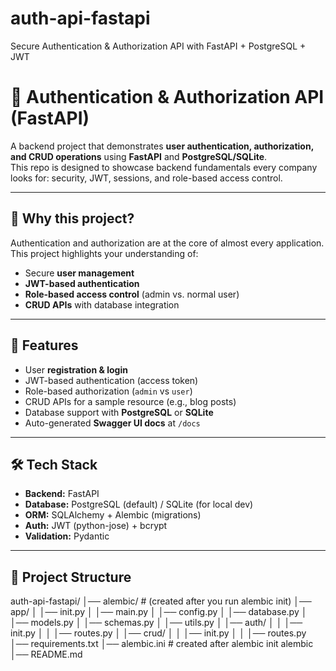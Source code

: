 # auth-api-fastapi
Secure Authentication &amp; Authorization API with FastAPI + PostgreSQL + JWT
# 🔑 Authentication & Authorization API (FastAPI)  

A backend project that demonstrates **user authentication, authorization, and CRUD operations** using **FastAPI** and **PostgreSQL/SQLite**.  
This repo is designed to showcase backend fundamentals every company looks for: security, JWT, sessions, and role-based access control.  

---

## 📌 Why this project?  
Authentication and authorization are at the core of almost every application.  
This project highlights your understanding of:  
- Secure **user management**  
- **JWT-based authentication**  
- **Role-based access control** (admin vs. normal user)  
- **CRUD APIs** with database integration  

---

## 🚀 Features  
- User **registration & login**  
- JWT-based authentication (access token)  
- Role-based authorization (`admin` vs `user`)  
- CRUD APIs for a sample resource (e.g., blog posts)  
- Database support with **PostgreSQL** or **SQLite**  
- Auto-generated **Swagger UI docs** at `/docs`  

---

## 🛠 Tech Stack  
- **Backend:** FastAPI  
- **Database:** PostgreSQL (default) / SQLite (for local dev)  
- **ORM:** SQLAlchemy + Alembic (migrations)  
- **Auth:** JWT (python-jose) + bcrypt  
- **Validation:** Pydantic  

---

## 📂 Project Structure  
auth-api-fastapi/
│── alembic/ # (created after you run alembic init)
│── app/
│ │── init.py
│ │── main.py
│ │── config.py
│ │── database.py
│ │── models.py
│ │── schemas.py
│ │── utils.py
│ │── auth/
│ │ │── init.py
│ │ │── routes.py
│ │── crud/
│ │ │── init.py
│ │ │── routes.py
│── requirements.txt
│── alembic.ini # created after alembic init alembic
│── README.md

